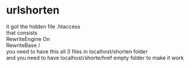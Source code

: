 # urlshorten
it got the hidden file .htaccess <br>
that consists  <br>
RewriteEngine On   <br>
RewriteBase /    <br>
you need to have this all 3 files in localhost/shorten folder   <br>
and you need to have localhost/shorte/href empty folder to make it work   <br>
